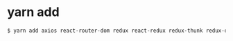 # yarn add

```bash
$ yarn add axios react-router-dom redux react-redux redux-thunk redux-devtools-extension moment react-moment
```
